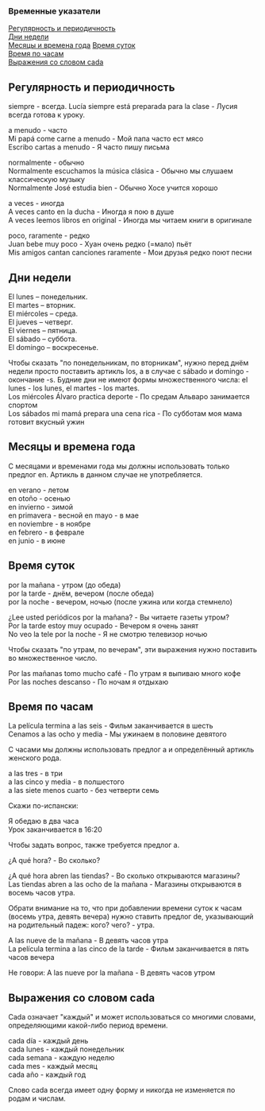 ### Временные указатели

[Регулярность и периодичность](#regularity_and_frequency)  
[Дни недели](#days_of_week)  
[Месяцы и времена года](#months_time_of_year) 
[Время суток](#time_per_day)  
[Время по часам](#time_for_clock)  
[Выражения со словом cada](#cada)



<a name="regularity_and_frequency"><h2>Регулярность и периодичность</h2></a>
siempre - всегда. 
Lucía siempre está preparada para la clase - Лусия всегда готова к уроку. 

a menudo - часто  
Mi papá come carne a menudo - Мой папа часто ест мясо  
Escribo cartas a menudo - Я часто пишу письма  

normalmente - обычно  
Normalmente escuchamos la música clásica - Обычно мы слушаем классическую музыку  
Normalmente José estudia bien - Обычно Хосе учится хорошо  

a veces - иногда  
A veces canto en la ducha - Иногда я пою в душе  
A veces leemos libros en original - Иногда мы читаем книги в оригинале  

poco, raramente - редко  
Juan bebe muy poco - Хуан очень редко (=мало) пьёт  
Mis amigos cantan canciones raramente - Мои друзья редко поют песни

<a name="regularity_and_frequency"><h2>Дни недели</h2></a>

El lunes – понедельник.  
El martes – вторник.  
El miércoles – среда.  
El jueves – четверг.  
El viernes – пятница.  
El sábado – суббота.  
El domingo – воскресенье.  

Чтобы сказать "по понедельникам, по вторникам", нужно перед днём недели просто поставить артикль los, а в случае с sábado и domingo - окончание -s. Будние дни не имеют формы множественного числа: el lunes - los lunes, el martes - los martes.  
Los miércoles Álvaro practica deporte - По средам Альваро занимается спортом  
Los sábados mi mamá prepara una cena rica - По субботам моя мама готовит вкусный ужин  

<a name="regularity_and_frequency"><h2>Месяцы и времена года</h2></a>
С месяцами и временами года мы должны использовать только предлог en. Артикль в данном случае не употребляется.

en verano - летом  
en otoño - осенью  
en invierno - зимой  
en primavera - весной	en mayo - в мае  
en noviembre - в ноябре  
en febrero - в феврале  
en junio - в июне  

<a name="time_per_day"><h2>Время суток</h2></a>
por la mañana - утром (до обеда)  
por la tarde - днём, вечером (после обеда)  
por la noche - вечером, ночью (после ужина или когда стемнело)  

¿Lee usted periódicos por la mañana? - Вы читаете газеты утром?  
Por la tarde estoy muy ocupado - Вечером я очень занят  
No veo la tele por la noche - Я не смотрю телевизор ночью  

Чтобы сказать "по утрам, по вечерам", эти выражения нужно поставить во множественное число.  

Por las mañanas tomo mucho café - По утрам я выпиваю много кофе  
Por las noches descanso - По ночам я отдыхаю  

<a name="time_for_clock"><h2> Время по часам</h2></a>
La película termina a las seis - Фильм заканчивается в шесть  
Cenamos a las ocho y media - Мы ужинаем в половине девятого  

С часами мы должны использовать предлог a и определённый артикль женского рода.  

a las tres - в три  
a las cinco y media - в полшестого  
a las siete menos cuarto - без четверти семь  

Скажи по-испански:  

Я обедаю в два часа  
Урок заканчивается в 16:20  

Чтобы задать вопрос, также требуется предлог a.  

¿A qué hora? - Во сколько?  

¿A qué hora abren las tiendas? - Во сколько открываются магазины?  
Las tiendas abren a las ocho de la mañana - Магазины открываются в восемь часов утра.  

Обрати внимание на то, что при добавлении времени суток к часам (восемь утра, девять вечера) нужно ставить предлог de, указывающий на родительный падеж: кого? чего? - утра.  

A las nueve de la mañana - В девять часов утра  
La película termina a las cinco de la tarde - Фильм заканчивается в пять часов вечера  

Не говори: A las nueve por la mañana - В девять часов утром  

<a name="cada"><h2>Выражения со словом cada</h2></a>
Cada означает "каждый" и может использоваться со многими словами, определяющими какой-либо период времени.  

cada día - каждый день  
cada lunes - каждый понедельник  
cada semana - каждую неделю  
cada mes - каждый месяц  
cada año - каждый год  

Слово cada всегда имеет одну форму и никогда не изменяется по родам и числам.  
